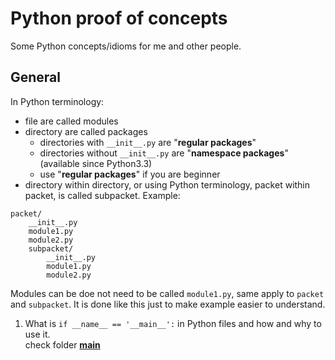 # Python proof of concepts

Some Python concepts/idioms for me and other people.

## General

In Python terminology:
- file are called modules
- directory are called packages
	- directories with `__init__.py` are "**regular packages**"
	- directories without `__init__.py` are "**namespace packages**" (available since Python3.3)
	- use "**regular packages**" if you are beginner
- directory within directory, or using Python terminology, packet within packet, is called subpacket. Example: 
```
packet/
	__init__.py
	module1.py
	module2.py
	subpacket/
		__init__.py
		module1.py
		module2.py
```
Modules can be doe not need to be called `module1.py`, same apply to `packet` and `subpacket`. It is done like this just to make example easier to understand.

1. What is `if __name__ == '__main__':` in Python files and how and why to use it.  
check folder [__main__](__main__)


 